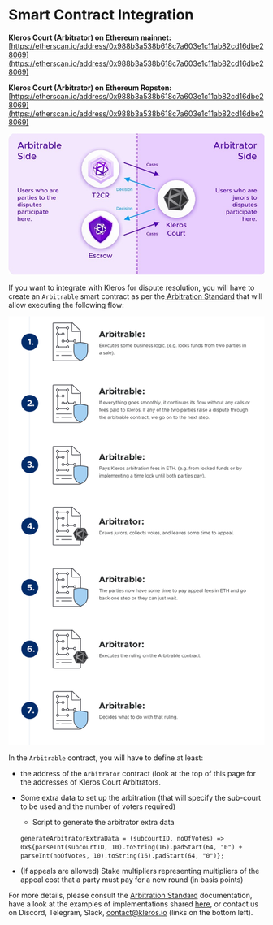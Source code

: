 # Smart Contract Integration

**Kleros Court \(Arbitrator\) on Ethereum mainnet:** [https://etherscan.io/address/0x988b3a538b618c7a603e1c11ab82cd16dbe28069](https://etherscan.io/address/0x988b3a538b618c7a603e1c11ab82cd16dbe28069)  
  
**Kleros Court \(Arbitrator\) on Ethereum Ropsten:** [https://etherscan.io/address/0x988b3a538b618c7a603e1c11ab82cd16dbe28069](https://etherscan.io/address/0x988b3a538b618c7a603e1c11ab82cd16dbe28069)

![Your app will be on the Arbitrable Side and send disputes to Kleros Court, the Arbitrator.](../../.gitbook/assets/image%20%281%29.png)

If you want to integrate with Kleros for dispute resolution, you will have to create an `Arbitrable` smart contract as per the[ Arbitration Standard](https://kleros.gitbook.io/docs/developer/erc-792-arbitration-standard) that will allow executing the following flow:

![Standard simplified flow between an Arbitrable and Arbitrator smart contract](../../.gitbook/assets/image%20%286%29.png)

In the `Arbitrable` contract, you will have to define at least:

* the address of the `Arbitrator` contract \(look at the top of this page for the addresses of Kleros Court Arbitrators.
* Some extra data to set up the arbitration \(that will specify the sub-court to be used and the number of voters required\)

  * Script to generate the arbitrator extra data

  `generateArbitratorExtraData = (subcourtID, noOfVotes) => 0x${parseInt(subcourtID, 10).toString(16).padStart(64, "0") + parseInt(noOfVotes, 10).toString(16).padStart(64, "0")};`

* \(If appeals are allowed\) Stake multipliers representing multipliers of the appeal cost that a party must pay for a new round \(in basis points\)

For more details, please consult the [Arbitration Standard](https://kleros.gitbook.io/docs/developer/erc-792-arbitration-standard) documentation, have a look at the examples of implementations shared [here](https://github.com/kleros/kleros-interaction/tree/master/contracts/standard/arbitration), or contact us on Discord, Telegram, Slack, contact@kleros.io \(links on the bottom left\).

